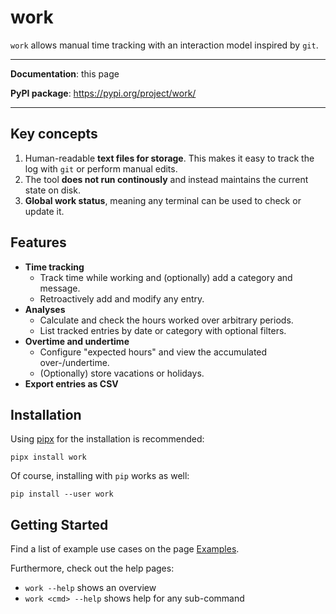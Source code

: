 # work

`work` allows manual time tracking with an interaction model inspired by `git`.

---

**Documentation**: this page

**PyPI package**: <https://pypi.org/project/work/>

---

## Key concepts

1. Human-readable **text files for storage**. This makes it easy to track the log with `git` or perform manual edits.
2. The tool **does not run continously** and instead maintains the current state on disk.
3. **Global work status**, meaning any terminal can be used to check or update it.

## Features

- **Time tracking**
    + Track time while working and (optionally) add a category and message.
    + Retroactively add and modify any entry.
- **Analyses**
    + Calculate and check the hours worked over arbitrary periods.
    + List tracked entries by date or category with optional filters.
- **Overtime and undertime**
    + Configure "expected hours" and view the accumulated over-/undertime.
    + (Optionally) store vacations or holidays.
- **Export entries as CSV**

## Installation

Using [pipx](https://pypa.github.io/pipx/) for the installation is recommended:

```
pipx install work
```

Of course, installing with `pip` works as well:

```
pip install --user work
```

## Getting Started

Find a list of example use cases on the page [Examples](examples.md).

Furthermore, check out the help pages:

- `work --help` shows an overview
- `work <cmd> --help` shows help for any sub-command
